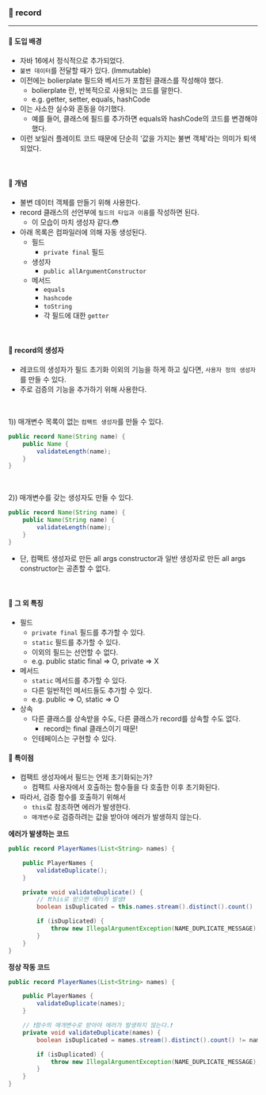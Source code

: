 ### 🔶 record

---

#### 🔸 도입 배경
- 자바 16에서 정식적으로 추가되었다.
- `불변 데이터`를 전달할 때가 있다. (Immutable)
- 이전에는 bolierplate 필드와 베서드가 포함된 클래스를 작성해야 했다.
  - bolierplate 란, 반복적으로 사용되는 코드를 말한다.
  -  e.g. getter, setter, equals, hashCode
- 이는 사소한 실수와 혼동을 야기했다.
  - 예를 들어, 클래스에 필드를 추가하면 equals와 hashCode의 코드를 변경해야 했다.
- 이런 보일러 플레이트 코드 때문에 단순히 '값을 가지는 불변 객체'라는 의미가 퇴색되었다.

<br>

#### 🔸 개념
- 불변 데이터 객체를 만들기 위해 사용한다.
- record 클래스의 선언부에 `필드의 타입과 이름`를 작성하면 된다.
  - 이 모습이 마치 생성자 같다.😳
- 아래 목록은 컴파일러에 의해 자동 생성된다.
  - 필드
    - `private final` 필드
  - 생성자
    - `public allArgumentConstructor`
  - 메서드
    - `equals`
    - `hashcode`
    - `toString`
    - 각 필드에 대한 `getter`

<br>

#### 🔸 record의 생성자
- 레코드의 생성자가 필드 초기화 이외의 기능을 하게 하고 싶다면, `사용자 정의 생성자`를 만들 수 있다.
- 주로 검증의 기능을 추가하기 위해 사용한다.

<br>

1)) 매개변수 목록이 없는 `컴팩트 생성자`를 만들 수 있다.
```java
public record Name(String name) {
    public Name {
        validateLength(name);
    }
}
```

<br>

2)) 매개변수를 갖는 생성자도 만들 수 있다.
```java
public record Name(String name) {
    public Name(String name) {
        validateLength(name);
    }
}
```

- 단, 컴팩트 생성자로 만든 all args constructor과 일반 생성자로 만든 all args constructor는 공존할 수 없다.

<br>

#### 🔸 그 외 특징
- 필드
  - `private final` 필드를 추가할 수 있다.
  - `static` 필드를 추가할 수 있다.
  - 이외의 필드는 선언할 수 없다.
  - e.g. public static final => O, private => X
- 메서드
  - `static` 메서드를 추가할 수 있다.
  - 다른 일반적인 메서드들도 추가할 수 있다.
  - e.g. public => O, static => O
- 상속
  - 다른 클래스를 상속받을 수도, 다른 클래스가 record를 상속할 수도 없다.
    - record는 final 클래스이기 때문!
  - 인테페이스는 구현할 수 있다.

#### 🔸 특이점
- 컴팩트 생성자에서 필드는 언제 초기화되는가?
  - 컴팩트 사용자에서 호출하는 함수들을 다 호출한 이후 초기화된다.
- 따라서, 검증 함수를 호출하기 위해서
  - `this`로 참조하면 에러가 발생한다.
  - `매개변수`로 검증하려는 값을 받아야 에러가 발생하지 않는다.


**에러가 발생하는 코드**
```java
public record PlayerNames(List<String> names) {

    public PlayerNames {
        validateDuplicate();
    }

    private void validateDuplicate() {
        // ❗this로 받으면 에러가 발생❗
        boolean isDuplicated = this.names.stream().distinct().count() != this.names.size();

        if (isDuplicated) {
            throw new IllegalArgumentException(NAME_DUPLICATE_MESSAGE);
        }
    }
}
```


**정상 작동 코드**
```java
public record PlayerNames(List<String> names) {

    public PlayerNames {
        validateDuplicate(names);
    }

    // ❗함수의 매개변수로 받아야 에러가 발생하지 않는다.❗
    private void validateDuplicate(names) {
        boolean isDuplicated = names.stream().distinct().count() != names.size();

        if (isDuplicated) {
            throw new IllegalArgumentException(NAME_DUPLICATE_MESSAGE);
        }
    }
}
```


